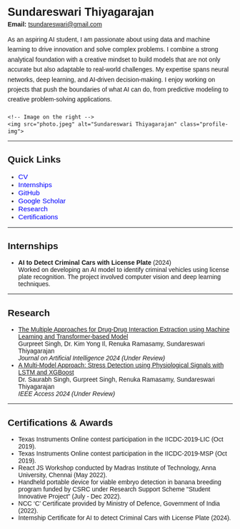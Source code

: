 <!DOCTYPE html>
<html lang="en">
<head>
  <meta charset="UTF-8">
  <meta name="viewport" content="width=device-width, initial-scale=1.0">
  <title>Sundareswari Thiyagarajan</title>
  <style>
    /* Basic styling */
    body {
      font-family: Arial, sans-serif;
      margin: 20px;
    }

    /* Flexbox container for the image and contact details */
    .container {
      display: flex;
      align-items: center;
      justify-content: space-between;
      gap: 20px; /* Space between the image and info */
    }

    /* Image styling */
    .profile-img {
      width: 150px;
      height: auto;
      border-radius: 8px;
    }

    /* Right-side content */
    .info {
      flex-grow: 1;
      display: flex;
      flex-direction: column;
      justify-content: center;
    }

    /* Name and email alignment */
    .info h1 {
      margin: 0;
      font-size: 1.8em;
    }

    .info p {
      margin: 5px 0;
    }

    /* Self-introduction */
    .info .introduction {
      margin-top: 10px;
      font-size: 1em;
      line-height: 1.6;
    }

    /* Link styles */
    .sections a {
      color: blue;
      text-decoration: none;
      font-size: 1.1em;
    }

    .sections a:hover {
      text-decoration: underline;
    }

    /* Responsive design for smaller screens */
    @media screen and (max-width: 768px) {
      .container {
        flex-direction: column;
        align-items: center;
        text-align: center;
      }

      .profile-img {
        margin-bottom: 20px;
      }

      .info {
        align-items: center;
      }
    }
  </style>
</head>
<body>

  <div class="container">
    <!-- Name, email, and self-introduction on the left -->
    <div class="info">
      <h1>Sundareswari Thiyagarajan</h1>
      <p><strong>Email:</strong> <a href="mailto:tsundareswari@gmail.com">tsundareswari@gmail.com</a></p>
      <p class="introduction">
        As an aspiring AI student, I am passionate about using data and machine learning to drive innovation and solve complex problems. I combine a strong analytical foundation with a creative mindset to build models that are not only accurate but also adaptable to real-world challenges. My expertise spans neural networks, deep learning, and AI-driven decision-making. I enjoy working on projects that push the boundaries of what AI can do, from predictive modeling to creative problem-solving applications.
      </p>
    </div>

    <!-- Image on the right -->
    <img src="photo.jpeg" alt="Sundareswari Thiyagarajan" class="profile-img">
  </div>

  <hr>

  <!-- Links to sections -->
  <section class="sections">
    <h2>Quick Links</h2>
    <ul>
      <li><a href="CV.pdf">CV</a></li>
      <li><a href="#internships">Internships</a></li>
      <li><a href="https://github.com/your-github" target="_blank">GitHub</a></li>
      <li><a href="https://scholar.google.com/your-profile" target="_blank">Google Scholar</a></li>
      <li><a href="#research">Research</a></li>
      <li><a href="#certifications">Certifications</a></li>
    </ul>
  </section>

  <hr>

  <!-- Internship Section -->
  <section id="internships">
    <h2>Internships</h2>
    <ul>
      <li>
        <strong>AI to Detect Criminal Cars with License Plate</strong> (2024)<br>
        Worked on developing an AI model to identify criminal vehicles using license plate recognition. The project involved computer vision and deep learning techniques.
      </li>
      <!-- Add more internships as needed -->
    </ul>
  </section>

  <hr>

  <!-- Research Section -->
  <section id="research">
    <h2>Research</h2>
    <ul>
      <li>
        <a href="link-to-pdf.pdf">The Multiple Approaches for Drug-Drug Interaction Extraction using Machine Learning and Transformer-based Model</a><br>
        Gurpreet Singh, Dr. Kim Yong Il, Renuka Ramasamy, Sundareswari Thiyagarajan<br>
        <em>Journal on Artificial Intelligence 2024 (Under Review)</em>
      </li>
      <li>
        <a href="link-to-pdf.pdf">A Multi-Model Approach: Stress Detection using Physiological Signals with LSTM and XGBoost</a><br>
        Dr. Saurabh Singh, Gurpreet Singh, Renuka Ramasamy, Sundareswari Thiyagarajan<br>
        <em>IEEE Access 2024 (Under Review)</em>
      </li>
    </ul>
  </section>

  <hr>

  <!-- Certifications Section -->
  <section id="certifications">
    <h2>Certifications & Awards</h2>
    <ul>
      <li>Texas Instruments Online contest participation in the IICDC-2019-LIC (Oct 2019).</li>
      <li>Texas Instruments Online contest participation in the IICDC-2019-MSP (Oct 2019).</li>
      <li>React JS Workshop conducted by Madras Institute of Technology, Anna University, Chennai (May 2022).</li>
      <li>Handheld portable device for viable embryo detection in banana breeding program funded by CSRC under Research Support Scheme "Student Innovative Project" (July - Dec 2022).</li>
      <li>NCC ‘C’ Certificate provided by Ministry of Defence, Government of India (2022).</li>
      <li>Internship Certificate for AI to detect Criminal Cars with License Plate (2024).</li>
    </ul>
  </section>

</body>
</html>
